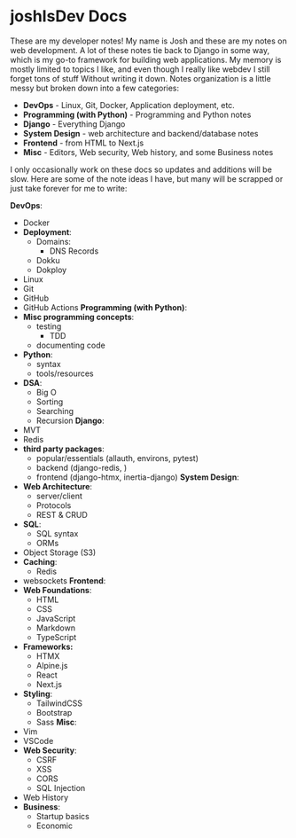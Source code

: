 # joshIsDev Docs

These are my developer notes! My name is Josh and these are my notes on web development. A lot of these notes tie back to Django in some way, which is my go-to framework for building web applications. My memory is mostly limited to topics I like, and even though I really like webdev I still forget tons of stuff Without writing it down. Notes organization is a little messy but broken down into a few categories:

- **DevOps** - Linux, Git, Docker, Application deployment, etc.
- **Programming (with Python)** - Programming and Python notes
- **Django** - Everything Django
- **System Design** - web architecture and backend/database notes
- **Frontend** - from HTML to Next.js
- **Misc** - Editors, Web security, Web history, and some Business notes

I only occasionally work on these docs so updates and additions will be slow. Here are some of the note ideas I have, but many will be scrapped or just take forever for me to write:

**DevOps**:

- Docker
 - **Deployment**:
	- Domains:
		- DNS Records
	- Dokku
	- Dokploy
- Linux
- Git
- GitHub
- GitHub Actions
**Programming (with Python)**:
- **Misc programming concepts**:
	- testing
		- TDD
	- documenting code
- **Python**:
	- syntax
	- tools/resources
- **DSA**:
	- Big O
	- Sorting
	- Searching
	- Recursion
**Django**:
- MVT
- Redis
- **third party packages**:
	- popular/essentials (allauth, environs, pytest)
	- backend (django-redis, )
	- frontend (django-htmx, inertia-django)
**System Design**:
- **Web Architecture**:
	- server/client
	- Protocols
	- REST & CRUD
- **SQL**:
	- SQL syntax
	- ORMs
- Object Storage (S3)
- **Caching**:
	- Redis
- websockets
**Frontend**:
- **Web Foundations**:
	- HTML
	- CSS
	- JavaScript
	- Markdown
	- TypeScript
- **Frameworks:**
	- HTMX
	- Alpine.js
	- React
	- Next.js
- **Styling**:
	- TailwindCSS
	- Bootstrap
	- Sass
**Misc**:
- Vim
- VSCode
- **Web Security**:
	 - CSRF
	 - XSS
	 - CORS
	 - SQL Injection
- Web History
- **Business**:
	- Startup basics
	- Economic